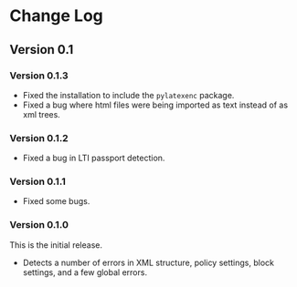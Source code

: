 # Change Log

## Version 0.1

### Version 0.1.3

* Fixed the installation to include the `pylatexenc` package.
* Fixed a bug where html files were being imported as text instead of as xml trees.

### Version 0.1.2

* Fixed a bug in LTI passport detection.

### Version 0.1.1

* Fixed some bugs.

### Version 0.1.0

This is the initial release.

* Detects a number of errors in XML structure, policy settings, block settings, and a few global errors.
